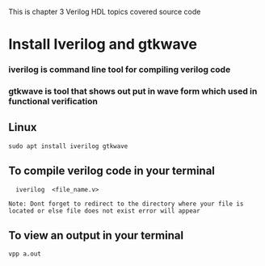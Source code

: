 This is chapter 3 Verilog HDL topics covered source code

# Install Iverilog and gtkwave 

### iverilog is command line tool for compiling verilog code 
### gtkwave is tool that shows out put in wave form which used in functional verification

## Linux
    sudo apt install iverilog gtkwave 
## To compile verilog code in your terminal
     
      iverilog  <file_name.v> 
   
    Note: Dont forget to redirect to the directory where your file is located or else file does not exist error will appear 

## To view an output  in your terminal
    vpp a.out 